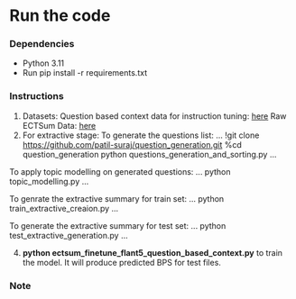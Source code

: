 
# Run the code

### Dependencies
* Python 3.11
* Run pip install -r requirements.txt

### Instructions
1. Datasets:
     Question based context data for instruction tuning: [here](https://drive.google.com/drive/folders/1BoZdJDphNPq6Ft-JPx5AoSiWogg0gvnx?usp=sharing)
     Raw ECTSum Data: [here](https://github.com/rajdeep345/ECTSum)
2. For extractive stage:
To generate the questions list:
...
!git clone https://github.com/patil-suraj/question_generation.git
%cd question_generation
python questions_generation_and_sorting.py
...

To apply topic modelling on generated questions:
...
python topic_modelling.py
...

To genrate the extractive summary for train set:
...
python train_extractive_creaion.py
...

To generate the extractive summary for test set:
...
python test_extractive_generation.py
...

4. **python ectsum_finetune_flant5_question_based_context.py** to train the model. It will produce predicted BPS for test files.

### Note



